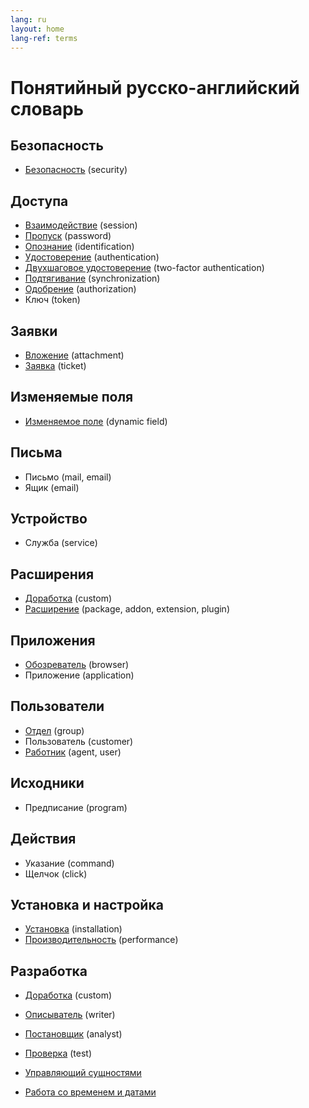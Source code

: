 ```yaml
---
lang: ru
layout: home
lang-ref: terms
---
```


# Понятийный русско-английский словарь

## Безопасность

- [Безопасность](/ru/term/security) (security)

## Доступа

- [Взаимодействие](/ru/term/session) (session)
- [Пропуск](/ru/term/password) (password)
- [Опознание](/ru/term/identification) (identification)
- [Удостоверение](/ru/term/authentication) (authentication)
- [Двухшаговое удостоверение](/ru/term/two-factor-authentication) (two-factor authentication)
- [Подтягивание](/ru/term/synchronization) (synchronization)
- [Одобрение](/ru/term/authorization) (authorization)
- Ключ (token)

## Заявки

- [Вложение](/ru/term/attachment) (attachment)
- [Заявка](/ru/term/ticket) (ticket)

## Изменяемые поля

- [Изменяемое поле](/ru/term/dynamic-field) (dynamic field)

## Письма

- Письмо (mail, email)
- Ящик (email)

## Устройство

- Служба (service)

## Расширения

- [Доработка](/ru/term/custom) (custom)
- [Расширение](/ru/term/package) (package, addon, extension, plugin)

## Приложения

- [Обозреватель](/ru/term/browser) (browser)
- Приложение (application)

## Пользователи

- [Отдел](/ru/term/group) (group)
- Пользователь (customer)
- [Работник](/ru/term/agent) (agent, user)

## Исходники

- Предписание (program)

## Действия

- Указание (command)
- Щелчок (click)

## Установка и настройка

- [Установка](/ru/term/installation) (installation)
- [Производительность](/ru/term/performance) (performance)

## Разработка

- [Доработка](/ru/term/custom) (custom)
- [Описыватель](/ru/term/writer) (writer)
- [Постановщик](/ru/term/analyst) (analyst)
- [Проверка](/ru/term/test) (test)

- [Управляющий сущностями](/ru/internal/object-manager)
- [Работа со временем и датами](/ru/datetime/datetime-functions)
